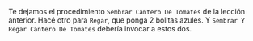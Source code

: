 Te dejamos el procedimiento `Sembrar Cantero De Tomates` de la lección anterior. Hacé otro para `Regar`, que ponga 2 bolitas azules. Y `Sembrar Y Regar Cantero De Tomates`  debería invocar a estos dos. 